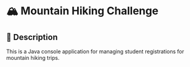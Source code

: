 # 🏔️ Mountain Hiking Challenge

## 📌 Description
This is a Java console application for managing student registrations for mountain hiking trips.

